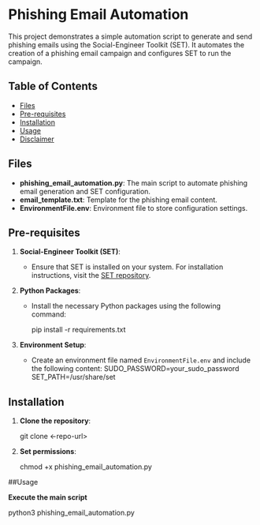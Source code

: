 # Phishing Email Automation

This project demonstrates a simple automation script to generate and send phishing emails using the Social-Engineer Toolkit (SET). It automates the creation of a phishing email campaign and configures SET to run the campaign.

## Table of Contents
- [Files](#files)
- [Pre-requisites](#pre-requisites)
- [Installation](#installation)
- [Usage](#usage)
- [Disclaimer](#disclaimer)

## Files

- **phishing_email_automation.py**: The main script to automate phishing email generation and SET configuration.
- **email_template.txt**: Template for the phishing email content.
- **EnvironmentFile.env**: Environment file to store configuration settings.

## Pre-requisites

1. **Social-Engineer Toolkit (SET)**:
   - Ensure that SET is installed on your system. For installation instructions, visit the [SET repository](https://github.com/trustedsec/social-engineer-toolkit).

2. **Python Packages**:
   - Install the necessary Python packages using the following command:

     pip install -r requirements.txt

3. **Environment Setup**:
   - Create an environment file named `EnvironmentFile.env` and include the following content:
     SUDO_PASSWORD=your_sudo_password
     SET_PATH=/usr/share/set


## Installation

1. **Clone the repository**:
   
   git clone <-repo-url>

2. **Set permissions**:
   
   chmod +x phishing_email_automation.py

##Usage

**Execute the main script**
   
   python3 phishing_email_automation.py
